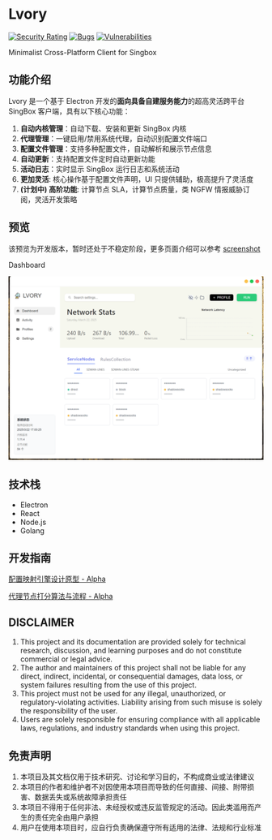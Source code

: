 # Lvory   

[![Security Rating](https://sonarcloud.io/api/project_badges/measure?project=sxueck_lvory&metric=security_rating)](https://sonarcloud.io/summary/new_code?id=sxueck_lvory) [![Bugs](https://sonarcloud.io/api/project_badges/measure?project=sxueck_lvory&metric=bugs)](https://sonarcloud.io/summary/new_code?id=sxueck_lvory) [![Vulnerabilities](https://sonarcloud.io/api/project_badges/measure?project=sxueck_lvory&metric=vulnerabilities)](https://sonarcloud.io/summary/new_code?id=sxueck_lvory)

Minimalist Cross-Platform Client for Singbox

## 功能介绍

Lvory 是一个基于 Electron 开发的**面向具备自建服务能力**的超高灵活跨平台 SingBox 客户端，具有以下核心功能：

1. **自动内核管理**：自动下载、安装和更新 SingBox 内核
2. **代理管理**：一键启用/禁用系统代理，自动识别配置文件端口
3. **配置文件管理**：支持多种配置文件，自动解析和展示节点信息
4. **自动更新**：支持配置文件定时自动更新功能
5. **活动日志**：实时显示 SingBox 运行日志和系统活动
6. **更加灵活**: 核心操作基于配置文件声明，UI 只提供辅助，极高提升了灵活度
7. **(计划中) 高阶功能**: 计算节点 SLA，计算节点质量，类 NGFW 情报威胁订阅，灵活开发策略

## 预览

该预览为开发版本，暂时还处于不稳定阶段，更多页面介绍可以参考 [screenshot](docs/screenshot.md)

Dashboard

![Dashboard](docs/screenshot/dashboard.png)

## 技术栈

- Electron
- React
- Node.js
- Golang

## 开发指南

[配置映射引擎设计原型 - Alpha](docs/profiles_engine.md)

[代理节点打分算法与流程 - Alpha](docs/node_score.md)

## DISCLAIMER

1. This project and its documentation are provided solely for technical research, discussion, and learning purposes and do not constitute commercial or legal advice.
2. The author and maintainers of this project shall not be liable for any direct, indirect, incidental, or consequential damages, data loss, or system failures resulting from the use of this project.
3. This project must not be used for any illegal, unauthorized, or regulatory-violating activities. Liability arising from such misuse is solely the responsibility of the user.
4. Users are solely responsible for ensuring compliance with all applicable laws, regulations, and industry standards when using this project.

## 免责声明
1. 本项目及其文档仅用于技术研究、讨论和学习目的，不构成商业或法律建议
2. 本项目的作者和维护者不对因使用本项目而导致的任何直接、间接、附带损害、数据丢失或系统故障承担责任
3. 本项目不得用于任何非法、未经授权或违反监管规定的活动。因此类滥用而产生的责任完全由用户承担
4. 用户在使用本项目时，应自行负责确保遵守所有适用的法律、法规和行业标准
